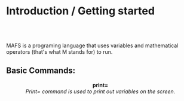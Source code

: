 <p align="center">
  <h1>Introduction / Getting started</h1><br><br>
</p>

MAFS is a programing language that uses variables and mathematical operators (that's what M stands for) to run.


<p align="center">
  <b><h2>Basic Commands:</h2></b>
</p>
<p align="center">
  <b> print= </b><br>
  <em> Print= command is used to print out variables on the screen. </em>
</p>
